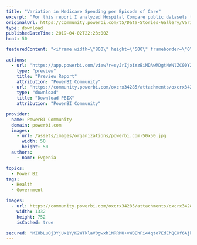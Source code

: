 ```yaml
---
title: "Variation in Medicare Spending per Episode of Care"
excerpt: "For this report I analyzed Hospital Compare public datasets to identify Medicare's costliest states and hospitals. The range between highest and"
originalUrl: https://community.powerbi.com/t5/Data-Stories-Gallery/Variation-in-Medicare-Spending-per-Episode-of-Care/m-p/660582
type: download
publishedDateTime: 2019-04-02T22:23:00Z
heat: 50

featuredContent: "<iframe width=\"800\" height=\"500\" frameborder=\"0\" src=\"https://app.powerbi.com/view?r=eyJrIjoiYzBiMDAwMDgtNWNlZC00Y2Y0LWEzOWUtMjZlODM3NmQ4NDAwIiwidCI6Ijc0NjM1YTNjLTZlMDgtNDgyYS1hYWQ0LTZkNTBmMmI2NDMyYiJ9\"></iframe>"

actions:
  - url: "https://app.powerbi.com/view?r=eyJrIjoiYzBiMDAwMDgtNWNlZC00Y2Y0LWEzOWUtMjZlODM3NmQ4NDAwIiwidCI6Ijc0NjM1YTNjLTZlMDgtNDgyYS1hYWQ0LTZkNTBmMmI2NDMyYiJ9"
    type: "preview"
    title: "Preview Report"
    attribution: "PowerBI Community"
  - url: "https://community.powerbi.com/oxcrx34285/attachments/oxcrx34285/DataStoriesGallery/2584/2/Medicare%20Spending%20per%20Episode.pbix"
    type: "download"
    title: "Download PBIX"
    attribution: "PowerBI Community"

provider:
  name: PowerBI Community
  domain: powerbi.com
  images:
    - url: /assets/images/organizations/powerbi.com-50x50.jpg
      width: 50
      height: 50
  authors:
    - name: Evgenia

topics:
  - Power BI
tags:
  - Health
  - Government

images:
  - url: https://community.powerbi.com/oxcrx34285/attachments/oxcrx34285/DataStoriesGallery/2584/1/Capture.PNG
    width: 1332
    height: 752
    isCached: true

secured: "MIUbLuOj3YjUx1Y/K2WTklaV0gwxh1NRRMU+vWBEhPi44qto7EdEhQCXf6AjkqUHYN+sciO/uWHwpn5MqSORsDmf2ajLWSTirw1QSGkwPiNP4wEnEOhmdGcUI96we+jsDY1jX7JKqRJPN7WvU5ShvkuFsO8RGXoMrRZJJ/TG2ne0Bp/m4m+Oc3RkamAiFf2P0rnrzasb0Eadk60iIBZECzrN2uWq6fvlNrdMkXT4eN7TBvh6gftlc7LJSXHi8cnAR2kP/u5Miq5zGHmsnyxtmVErxt/SYOFYMHx+E0vv+/AqSHGPR4Gmk06+MtcYaWXqMJElSD9X8EK3BJbz/8Po94sfpR7e1+ehjV88gBuraW3mJU37l8hmOoDr4YKDYqHqIuCCSmJpYlGoXZfzjwrd7w==;zUpG9AZ8Nqe3yy8n7jaHJg=="
---
```


